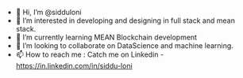 - 👋 Hi, I’m @sidduloni
- 👀 I’m interested in developing and designing in full stack and mean stack.
- 🌱 I’m currently learning MEAN Blockchain development
- 💞️ I’m looking to collaborate on DataScience and machine learning.
- 📫 How to reach me : Catch me on Linkedin - https://in.linkedin.com/in/siddu-loni

<!---
sidduloni/sidduloni is a ✨ special ✨ repository because its `README.md` (this file) appears on your GitHub profile.
You can click the Preview link to take a look at your changes.
--->
